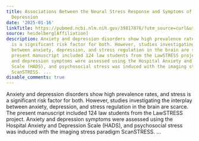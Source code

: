 ```yaml
---
title: Associations Between the Neural Stress Response and Symptoms of Anxiety and
  Depression
date: '2025-01-16'
linkTitle: https://pubmed.ncbi.nlm.nih.gov/39817876/?utm_source=curl&utm_medium=rss&utm_campaign=pubmed-2&utm_content=1FakS-2QOkCT8HsMOQP1bCRQ4YzyumYOmxmF0moLsQ3dFB1E9V&fc=20220326224207&ff=20250117170558&v=2.18.0.post9+e462414
source: heidelberg[Affiliation]
description: Anxiety and depression disorders show high prevalence rates, and stress
  is a significant risk factor for both. However, studies investigating the interplay
  between anxiety, depression, and stress regulation in the brain are scarce. The
  present manuscript included 124 law students from the LawSTRESS project. Anxiety
  and depression symptoms were assessed using the Hospital Anxiety and Depression
  Scale (HADS), and psychosocial stress was induced with the imaging stress paradigm
  ScanSTRESS. ...
disable_comments: true
---
```

Anxiety and depression disorders show high prevalence rates, and stress is a significant risk factor for both. However, studies investigating the interplay between anxiety, depression, and stress regulation in the brain are scarce. The present manuscript included 124 law students from the LawSTRESS project. Anxiety and depression symptoms were assessed using the Hospital Anxiety and Depression Scale (HADS), and psychosocial stress was induced with the imaging stress paradigm ScanSTRESS. ...